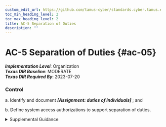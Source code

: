 ```yaml
---
custom_edit_url: https://github.com/tamus-cyber/standards.cyber.tamus.edu/tree/main/static/content/tamus.edu/TAMUS_profile.xml
toc_min_heading_level: 2
toc_max_heading_level: 2
title: AC-5 Separation of Duties
description: ""
---
```


# AC-5 Separation of Duties {#ac-05}

_**Implementation Level**_: Organization\
_**Texas DIR Baseline**_: MODERATE\
_**Texas DIR Required By**_: 2023-07-20

### Control

a. Identify and document _**[Assignment: duties of individuals]**_ ; and

b. Define system access authorizations to support separation of duties.

<details>
  <summary>Supplemental Guidance</summary>

a. Identify and document _**[Assignment: duties of individuals]**_ ; and

b. Define system access authorizations to support separation of duties.

</details>

